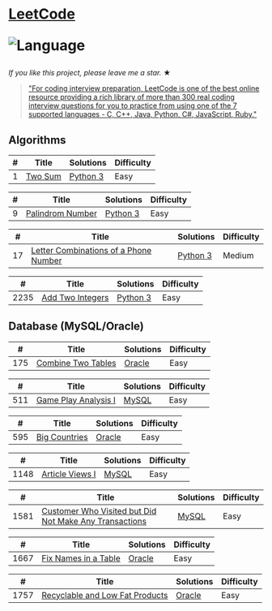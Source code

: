 # [LeetCode](https://leetcode.com/problemset/algorithms/)<p>![Language](https://img.shields.io/badge/language-Python3%20%2F%20MySQL%20%2F%20Bash-blue.svg) 

_If you like this project, please leave me a star._ &#9733;

> ["For coding interview preparation, LeetCode is one of the best online resource providing a rich library of more than 300 real coding interview questions for you to practice from using one of the 7 supported languages - C, C++, Java, Python, C#, JavaScript, Ruby."](https://www.quora.com/How-effective-is-Leetcode-for-preparing-for-technical-interviews)
## Algorithms

|  #  |      Title     |   Solutions   | Difficulty               
|-----|----------------|---------------|----------------------------
|1|[Two Sum](https://leetcode.com/problems/two-sum/)|[Python 3](../main/1-two-sum/1-two-sum.py) |Easy|
 
|  #  |      Title     |   Solutions   | Difficulty               
|-----|----------------|---------------|----------------------------
|9|[Palindrom Number](https://leetcode.com/problems/palindrome-number/)|[Python 3](../main/9-palindrome-number/9-palindrome-number.py) |Easy|
 
|  #  |      Title     |   Solutions   | Difficulty               
|-----|----------------|---------------|----------------------------
|17|[Letter Combinations of a Phone Number](https://leetcode.com/problems/letter-combinations-of-a-phone-number)|[Python 3](../main/17-letter-combinations-of-a-phone-number/17-letter-combinations-of-a-phone-number.py) |Medium|
 
| #    |      Title     | Solutions                                                                                                                                     | Difficulty                     
|----------------------|------------------------------------------------------------------------------------------------------------------------------------------|-------------------------------------------------------------------------------|--------------------------
|2235|[Add Two Integers](https://leetcode.com/problems/add-two-integers/)| [Python 3](../main/2235-add-two-integers/2235-add-two-integers.py)                                                                 |Easy|                                                                        Python 3||

## Database (MySQL/Oracle)

 | #    |      Title     | Solutions                                                                                                                                                                                                        | Difficulty                     
|----------------------|------------------------------------------------------------------------------------------------------------------------------------------|-------------------------------------------------------------------------------|--------------------------
|175|[Combine Two Tables](https://leetcode.com/problems/combine-two-tables/)| [Oracle](../main/175-combine-two-tables/175-combine-two-tables.sql)                                                                 |Easy|                                                                        Oracle||
 
 
  | #    |      Title     | Solutions                                                                                                                                                                                                        | Difficulty                     
|----------------------|------------------------------------------------------------------------------------------------------------------------------------------|-------------------------------------------------------------------------------|--------------------------
|511|[Game Play Analysis I](https://leetcode.com/problems/game-play-analysis-i/)| [MySQL](../main/511-game-play-analysis-i/511-game-play-analysis-i.sqli)                                                                 |Easy|                                                                        Oracle||

 
| #    |      Title     | Solutions                                                                                                                                                                                                      | Difficulty                     
|----------------------|------------------------------------------------------------------------------------------------------------------------------------------|-------------------------------------------------------------------------------|--------------------------
|595|[Big Countries](https://leetcode.com/problems/big-countries/)| [Oracle](../main/595-big-countries/595-big-countries.sql)                                                                 |Easy|                                                                        Oracle||
 
|  #  |      Title     |   Solutions   | Difficulty               
|-----|----------------|---------------|----------------------------
|1148|[Article Views I](https://leetcode.com/problems/article-views-i/)| [MySQL](../main/1148-article-views-i/1148-article-views-i.sql) |Easy| 
 
 
|  #  |      Title     |   Solutions   | Difficulty               
|-----|----------------|---------------|----------------------------
|1581|[Customer Who Visited but Did Not Make Any Transactions](https://leetcode.com/problems/customer-who-visited-but-did-not-make-any-transactions/)| [MySQL](../main/1581-customer-who-visited-but-did-not-make-any-transactions/1581-customer-who-visited-but-did-not-make-any-transactions.sql) |Easy| 
 
 
|  #  |      Title     |   Solutions   | Difficulty               
|-----|----------------|---------------|----------------------------
|1667|[Fix Names in a Table](https://leetcode.com/problems/fix-names-in-a-table/)|[Oracle](../main/1667-fix-names-in-a-table/1667-fix-names-in-a-table.sql) |Easy|
 
|  #  |      Title     |   Solutions   | Difficulty               
|-----|----------------|---------------|----------------------------
|1757|[Recyclable and Low Fat Products](https://leetcode.com/problems/recyclable-and-low-fat-products/)|[Oracle](../main/1757-recyclable-and-low-fat-products/1757-recyclable-and-low-fat-products.sql) |Easy|

